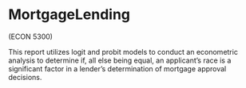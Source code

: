 # MortgageLending
(ECON 5300) 

This report utilizes logit and probit models to conduct an econometric analysis to determine if, all else being equal, an applicant’s race is a significant factor in a lender’s determination of mortgage approval decisions. 
